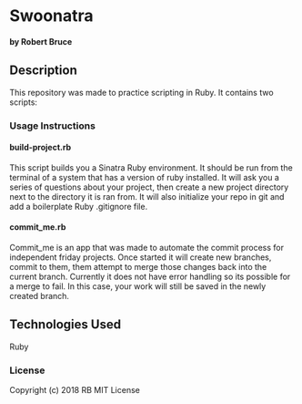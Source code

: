 # Swoonatra

#### by Robert Bruce

## Description
This repository was made to practice scripting in Ruby. It contains two scripts:

### Usage Instructions

#### build-project.rb
This script builds you a Sinatra Ruby environment. It should be run from the terminal of a system that has a version of ruby installed. It will ask you a series of questions about your project, then create a new project directory next to the directory it is ran from. It will also initialize your repo in git and add a boilerplate Ruby .gitignore file.

#### commit_me.rb
Commit_me is an app that was made to automate the commit process for independent friday projects. Once started it will create new branches, commit to them, them attempt to merge those changes back into the current branch. Currently it does not have error handling so its possible for a merge to fail. In this case, your work will still be saved in the newly created branch.  



## Technologies Used
Ruby

### License

Copyright (c) 2018 RB MIT License
